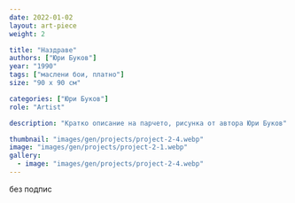 ```yaml
---
date: 2022-01-02
layout: art-piece
weight: 2

title: "Наздраве"
authors: ["Юри Буков"]
year: "1990"
tags: ["маслени бои, платно"]
size: "90 х 90 см"

categories: ["Юри Буков"]
role: "Artist"

description: "Кратко описание на парчето, рисунка от автора Юри Буков"

thumbnail: "images/gen/projects/project-2-4.webp"
image: "images/gen/projects/project-2-1.webp"
gallery:
  - image: "images/gen/projects/project-2-4.webp"
---
```

без подпис
